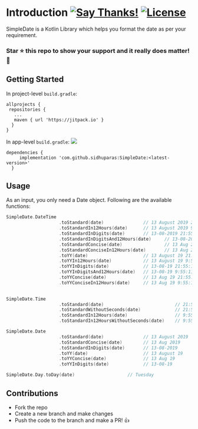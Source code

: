 # Introduction [![Say Thanks!](https://img.shields.io/badge/Say%20Thanks-!-1EAEDB.svg)](https://saythanks.io/to/sidhuparas)  [![License](https://img.shields.io/badge/license-MIT-orange.svg)](https://github.com/sidhuparas/SimpleDate/blob/master/LICENSE)
SimpleDate is a Kotlin Library which helps you format the date as per your requirement.

### **Star :star:  this repo to show your support and it really does matter!** :clap:
 
## Getting Started

In project-level `build.gradle`:

```
allprojects {
 repositories {
   ...
   maven { url 'https://jitpack.io' }
  }
}
```

In app-level `build.gradle`: [![](https://jitpack.io/v/sidhuparas/SimpleDate.svg)](https://jitpack.io/#sidhuparas/SimpleDate)

``` 
dependencies {
	 implementation 'com.github.sidhuparas:SimpleDate:<latest-version>'
  }
```

## Usage

As an input, you only need a Date object. Following are the available functions:

```kotlin
SimpleDate.DateTime                                 
                    .toStandard(date)               // 13 August 2019 21:55:11
                    .toStandardIn12Hours(date)      // 13 August 2019 9:55:11 PM
                    .toStandardInDigits(date)       // 13-08-2019 21:55:11
                    .toStandardInDigitsAnd12Hours(date)     // 13-08-2019 9:55:11 PM
                    .toStandardConcise(date)                // 13 Aug 2019 21:55:11
                    .toStandardConciseIn12Hours(date)       // 13 Aug 2019 9:55:11 PM
                    .toYY(date)                     // 13 August 19 21:55:11
                    .toYYIn12Hours(date)            // 13 August 19 9:55:11 PM
                    .toYYInDigits(date)             // 13-08-19 21:55:11
                    .toYYInDigitsAnd12Hours(date)   // 13-08-19 9:55:11 PM
                    .toYYConcise(date)              // 13 Aug 19 21:55:11
                    .toYYConciseIn12Hours(date)     // 13 Aug 19 9:55:11 PM
                    
```
```kotlin
SimpleDate.Time
                    .toStandard(date)                           // 21:55:11
                    .toStandardWithoutSeconds(date)             // 21:55
                    .toStandardIn12Hours(date)                  // 9:55:11 PM
                    .toStandardIn12HoursWithoutSeconds(date)    // 9:55 PM
```
```kotlin
SimpleDate.Date
                    .toStandard(date)               // 13 August 2019
                    .toStandardConcise(date)        // 13 Aug 2019
                    .toStandardInDigits(date)       // 13-08-2019
                    .toYY(date)                     // 13 August 19
                    .toYYConcise(date)              // 13 Aug 19
                    .toYYInDigits(date)             // 13-08-19
```
```kotlin
SimpleDate.Day.toDay(date)                    // Tuesday
```

## Contributions

- Fork the repo
- Create a new branch and make changes
- Push the code to the branch and make a PR! :thumbsup: 
